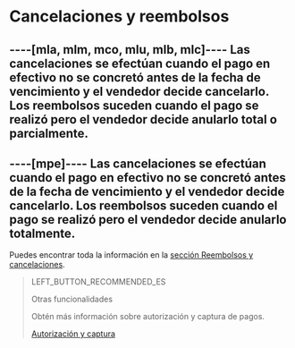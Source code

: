 # Cancelaciones y reembolsos

----[mla, mlm, mco, mlu, mlb, mlc]----
Las cancelaciones se efectúan cuando el pago en efectivo no se concretó antes de la fecha de vencimiento y el vendedor decide cancelarlo. Los reembolsos suceden cuando el pago se realizó pero el vendedor decide anularlo total o parcialmente.
------------

----[mpe]----
Las cancelaciones se efectúan cuando el pago en efectivo no se concretó antes de la fecha de vencimiento y el vendedor decide cancelarlo. Los reembolsos suceden cuando el pago se realizó pero el vendedor decide anularlo totalmente.
------------

Puedes encontrar toda la información en la [sección Reembolsos y cancelaciones](https://www.mercadopago[FAKER][URL][DOMAIN]/developers/es/guides/manage-account/account/cancellations-and-refunds).

> LEFT_BUTTON_RECOMMENDED_ES
>
> Otras funcionalidades
>
> Obtén más información sobre autorización y captura de pagos.
>
> [Autorización y captura](https://www.mercadopago[FAKER][URL][DOMAIN]/developers/es/guides/checkout-api/authorization-and-capture)
